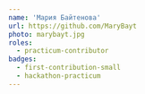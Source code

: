 ```yaml
---
name: 'Мария Байтенова'
url: https://github.com/MaryBayt
photo: marybayt.jpg
roles:
  - practicum-contributor
badges:
  - first-contribution-small
  - hackathon-practicum
---
```


